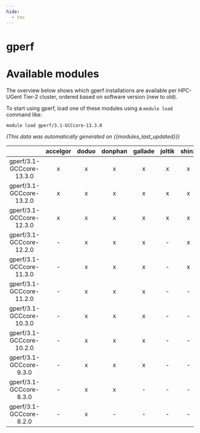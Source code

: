 ```yaml
---
hide:
  - toc
---
```


gperf
=====

# Available modules


The overview below shows which gperf installations are available per HPC-UGent Tier-2 cluster, ordered based on software version (new to old).

To start using gperf, load one of these modules using a `module load` command like:

```shell
module load gperf/3.1-GCCcore-13.3.0
```

*(This data was automatically generated on {{modules_last_updated}})*  

| |accelgor|doduo|donphan|gallade|joltik|shinx|
| :---: | :---: | :---: | :---: | :---: | :---: | :---: |
|gperf/3.1-GCCcore-13.3.0|x|x|x|x|x|x|
|gperf/3.1-GCCcore-13.2.0|x|x|x|x|x|x|
|gperf/3.1-GCCcore-12.3.0|x|x|x|x|x|x|
|gperf/3.1-GCCcore-12.2.0|-|x|x|x|-|x|
|gperf/3.1-GCCcore-11.3.0|-|x|x|x|-|x|
|gperf/3.1-GCCcore-11.2.0|-|x|x|x|-|-|
|gperf/3.1-GCCcore-10.3.0|-|x|x|x|-|-|
|gperf/3.1-GCCcore-10.2.0|-|x|x|x|-|-|
|gperf/3.1-GCCcore-9.3.0|-|x|x|x|-|-|
|gperf/3.1-GCCcore-8.3.0|-|x|x|-|-|-|
|gperf/3.1-GCCcore-8.2.0|-|x|-|-|-|-|
